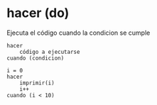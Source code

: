 # hacer (do)
Ejecuta el código cuando la condicion se cumple

```
hacer
    código a ejecutarse   
cuando (condicion)
```




```
i = 0
hacer
    imprimir(i)
    i++
cuando (i < 10)
```